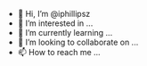 - 👋 Hi, I’m @iphillipsz
- 👀 I’m interested in ...
- 🌱 I’m currently learning ...
- 💞️ I’m looking to collaborate on ...
- 📫 How to reach me ...

<!---
iphillipsz/iphillipsz is a ✨ special ✨ repository because its `README.md` (this file) appears on your GitHub profile.
You can click the Preview link to take a look at your changes.
--->
